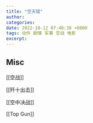 ```yaml
---
title: "空天猎"
author: 
categories: 
date: 2022-10-12 07:40:38 +0800
tags: 动作 剧情 军事 空战 电影
excerpt: 
---
```









## Misc

[[空战]]

[[歼十出击]]

[[空中决战]]

[[Top Gun]]


